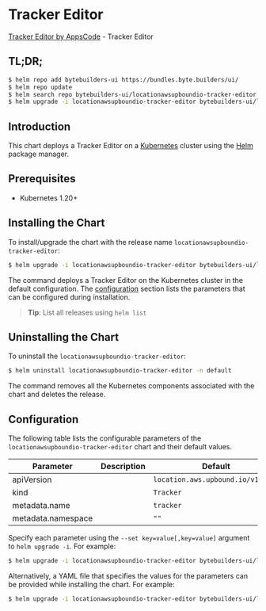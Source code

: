 # Tracker Editor

[Tracker Editor by AppsCode](https://byte.builders) - Tracker Editor

## TL;DR;

```bash
$ helm repo add bytebuilders-ui https://bundles.byte.builders/ui/
$ helm repo update
$ helm search repo bytebuilders-ui/locationawsupboundio-tracker-editor --version=v0.4.18
$ helm upgrade -i locationawsupboundio-tracker-editor bytebuilders-ui/locationawsupboundio-tracker-editor -n default --create-namespace --version=v0.4.18
```

## Introduction

This chart deploys a Tracker Editor on a [Kubernetes](http://kubernetes.io) cluster using the [Helm](https://helm.sh) package manager.

## Prerequisites

- Kubernetes 1.20+

## Installing the Chart

To install/upgrade the chart with the release name `locationawsupboundio-tracker-editor`:

```bash
$ helm upgrade -i locationawsupboundio-tracker-editor bytebuilders-ui/locationawsupboundio-tracker-editor -n default --create-namespace --version=v0.4.18
```

The command deploys a Tracker Editor on the Kubernetes cluster in the default configuration. The [configuration](#configuration) section lists the parameters that can be configured during installation.

> **Tip**: List all releases using `helm list`

## Uninstalling the Chart

To uninstall the `locationawsupboundio-tracker-editor`:

```bash
$ helm uninstall locationawsupboundio-tracker-editor -n default
```

The command removes all the Kubernetes components associated with the chart and deletes the release.

## Configuration

The following table lists the configurable parameters of the `locationawsupboundio-tracker-editor` chart and their default values.

|     Parameter      | Description |                   Default                    |
|--------------------|-------------|----------------------------------------------|
| apiVersion         |             | <code>location.aws.upbound.io/v1beta1</code> |
| kind               |             | <code>Tracker</code>                         |
| metadata.name      |             | <code>tracker</code>                         |
| metadata.namespace |             | <code>""</code>                              |


Specify each parameter using the `--set key=value[,key=value]` argument to `helm upgrade -i`. For example:

```bash
$ helm upgrade -i locationawsupboundio-tracker-editor bytebuilders-ui/locationawsupboundio-tracker-editor -n default --create-namespace --version=v0.4.18 --set apiVersion=location.aws.upbound.io/v1beta1
```

Alternatively, a YAML file that specifies the values for the parameters can be provided while
installing the chart. For example:

```bash
$ helm upgrade -i locationawsupboundio-tracker-editor bytebuilders-ui/locationawsupboundio-tracker-editor -n default --create-namespace --version=v0.4.18 --values values.yaml
```
